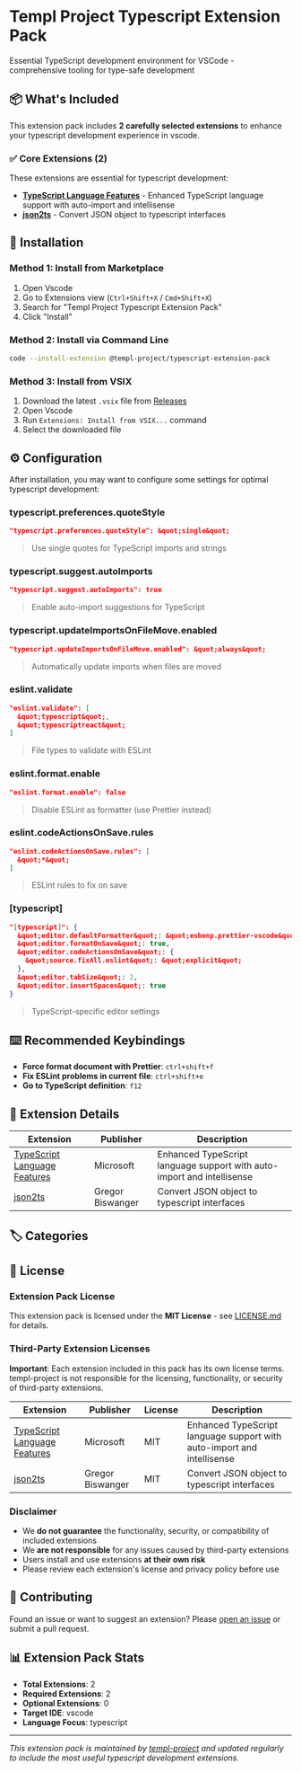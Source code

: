 # Templ Project Typescript Extension Pack

Essential TypeScript development environment for VSCode - comprehensive tooling for type-safe development

## 📦 What's Included

This extension pack includes **2 carefully selected extensions** to enhance your typescript development experience in vscode.

### ✅ Core Extensions (2)

These extensions are essential for typescript development:

- **[TypeScript Language Features](https://marketplace.visualstudio.com/items?itemName=ms-vscode.vscode-typescript-next)** - Enhanced TypeScript language support with auto-import and intellisense
- **[json2ts](https://marketplace.visualstudio.com/items?itemName=GregorBiswanger.json2ts)** - Convert JSON object to typescript interfaces

## 🚀 Installation

### Method 1: Install from Marketplace

1. Open Vscode
2. Go to Extensions view (`Ctrl+Shift+X` / `Cmd+Shift+X`)
3. Search for "Templ Project Typescript Extension Pack"
4. Click "Install"

### Method 2: Install via Command Line

```bash
code --install-extension @templ-project/typescript-extension-pack
```

### Method 3: Install from VSIX

1. Download the latest `.vsix` file from [Releases](https://github.com/templ-project/vscode-extensions/releases)
2. Open Vscode
3. Run `Extensions: Install from VSIX...` command
4. Select the downloaded file

## ⚙️ Configuration

After installation, you may want to configure some settings for optimal typescript development:

### typescript.preferences.quoteStyle

```json
"typescript.preferences.quoteStyle": &quot;single&quot;
```

> Use single quotes for TypeScript imports and strings

### typescript.suggest.autoImports

```json
"typescript.suggest.autoImports": true
```

> Enable auto-import suggestions for TypeScript

### typescript.updateImportsOnFileMove.enabled

```json
"typescript.updateImportsOnFileMove.enabled": &quot;always&quot;
```

> Automatically update imports when files are moved

### eslint.validate

```json
"eslint.validate": [
  &quot;typescript&quot;,
  &quot;typescriptreact&quot;
]
```

> File types to validate with ESLint

### eslint.format.enable

```json
"eslint.format.enable": false
```

> Disable ESLint as formatter (use Prettier instead)

### eslint.codeActionsOnSave.rules

```json
"eslint.codeActionsOnSave.rules": [
  &quot;*&quot;
]
```

> ESLint rules to fix on save

### [typescript]

```json
"[typescript]": {
  &quot;editor.defaultFormatter&quot;: &quot;esbenp.prettier-vscode&quot;,
  &quot;editor.formatOnSave&quot;: true,
  &quot;editor.codeActionsOnSave&quot;: {
    &quot;source.fixAll.eslint&quot;: &quot;explicit&quot;
  },
  &quot;editor.tabSize&quot;: 2,
  &quot;editor.insertSpaces&quot;: true
}
```

> TypeScript-specific editor settings

## ⌨️ Recommended Keybindings

- **Force format document with Prettier**: `ctrl+shift+f`
- **Fix ESLint problems in current file**: `ctrl+shift+e`
- **Go to TypeScript definition**: `f12`

## 📝 Extension Details

| Extension                                                                                                            | Publisher        | Description                                                            |
| -------------------------------------------------------------------------------------------------------------------- | ---------------- | ---------------------------------------------------------------------- |
| [TypeScript Language Features](https://marketplace.visualstudio.com/items?itemName=ms-vscode.vscode-typescript-next) | Microsoft        | Enhanced TypeScript language support with auto-import and intellisense |
| [json2ts](https://marketplace.visualstudio.com/items?itemName=GregorBiswanger.json2ts)                               | Gregor Biswanger | Convert JSON object to typescript interfaces                           |

## 🏷️ Categories

## 📄 License

### Extension Pack License

This extension pack is licensed under the **MIT License** - see [LICENSE.md](https://github.com/templ-project/vscode-extensions/blob/main/packages/vscode/typescript/LICENSE.md) for details.

### Third-Party Extension Licenses

**Important**: Each extension included in this pack has its own license terms. templ-project is not responsible for the licensing, functionality, or security of third-party extensions.

| Extension                                                                                                            | Publisher        | License | Description                                                            |
| -------------------------------------------------------------------------------------------------------------------- | ---------------- | ------- | ---------------------------------------------------------------------- |
| [TypeScript Language Features](https://marketplace.visualstudio.com/items?itemName=ms-vscode.vscode-typescript-next) | Microsoft        | MIT     | Enhanced TypeScript language support with auto-import and intellisense |
| [json2ts](https://marketplace.visualstudio.com/items?itemName=GregorBiswanger.json2ts)                               | Gregor Biswanger | MIT     | Convert JSON object to typescript interfaces                           |

### Disclaimer

- We **do not guarantee** the functionality, security, or compatibility of included extensions
- We **are not responsible** for any issues caused by third-party extensions
- Users install and use extensions **at their own risk**
- Please review each extension's license and privacy policy before use

## 🤝 Contributing

Found an issue or want to suggest an extension? Please [open an issue](https://github.com/templ-project/vscode-extensions/issues) or submit a pull request.

## 📊 Extension Pack Stats

- **Total Extensions**: 2
- **Required Extensions**: 2
- **Optional Extensions**: 0
- **Target IDE**: vscode
- **Language Focus**: typescript

---

_This extension pack is maintained by [templ-project](https://github.com/templ-project) and updated regularly to include the most useful typescript development extensions._
